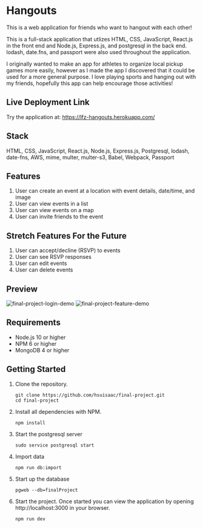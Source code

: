 # Hangouts

This is a web application for friends who want to hangout with each other!

This is a full-stack application that utlizes HTML, CSS, JavaScript, React.js in the front end and Node.js, Express.js, and postgresql in the back end. lodash, date.fns, and passport were also used throughout the application.

I originally wanted to make an app for athletes to organize local pickup games more easily, however as I made the app I discovered that it could be used for a more general purpose. I love playing sports and hanging out with my friends, hopefully this app can help encourage those activities!

## Live Deployment Link

Try the application at: https://lfz-hangouts.herokuapp.com/

## Stack

HTML, CSS, JavaScript, React.js, Node.js, Express.js, Postgresql, lodash, date-fns, AWS, mime, multer, multer-s3, Babel, Webpack, Passport

## Features
1. User can create an event at a location with event details, date/time, and image
2. User can view events in a list
3. User can view events on a map
4. User can invite friends to the event

## Stretch Features For the Future
1. User can accept/decline (RSVP) to events
2. User can see RSVP responses
3. User can edit events
4. User can delete events

## Preview

![final-project-login-demo](https://user-images.githubusercontent.com/85271794/134993240-08ce3c1e-cfba-4cdb-875a-09b872f3d1bd.gif)
![final-project-feature-demo](https://user-images.githubusercontent.com/85271794/134993594-085820f3-b95c-47a7-b28b-4314562d4ed0.gif)

## Requirements
- Node.js 10 or higher
- NPM 6 or higher
- MongoDB 4 or higher

## Getting Started

1. Clone the repository.

    ```shell
    git clone https://github.com/hsuisaac/final-project.git
    cd final-project
    ```

1. Install all dependencies with NPM.

    ```shell
    npm install
    ```

1. Start the postgresql server

    ```shell
    sudo service postgresql start
    ```
    
1. Import data

    ```shell
    npm run db:import
    ```

1. Start up the database

    ```shell
    pgweb --db=finalProject
    ```

1. Start the project. Once started you can view the application by opening http://localhost:3000 in your browser.

    ```shell
    npm run dev
